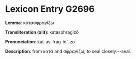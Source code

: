# Lexicon Entry G2696

**Lemma**: κατασφραγίζω

**Transliteration (xlit)**: katasphragízō

**Pronunciation**: kat-as-frag-id'-zo

**Description**:
from κατά and σφραγίζω; to seal closely:--seal.
